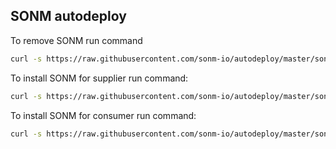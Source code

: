 ## SONM autodeploy
To remove SONM run command
 ```bash
curl -s https://raw.githubusercontent.com/sonm-io/autodeploy/master/sonm-uninstall.sh | sudo bash
```

To install SONM for supplier run command:
 ```bash
curl -s https://raw.githubusercontent.com/sonm-io/autodeploy/master/sonm-auto-deploy-supplier.sh | sudo bash
```

To install SONM for consumer run command:
 ```bash
curl -s https://raw.githubusercontent.com/sonm-io/autodeploy/master/sonm-auto-deploy-consumer.sh | sudo bash
```